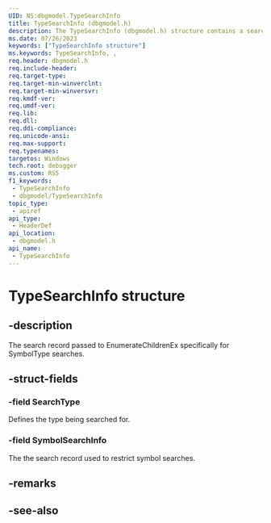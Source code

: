 ```yaml
---
UID: NS:dbgmodel.TypeSearchInfo
title: TypeSearchInfo (dbgmodel.h)
description: The TypeSearchInfo (dbgmodel.h) structure contains a search record passed to EnumerateChildrenEx specifically for SymbolType searches.
ms.date: 07/26/2023
keywords: ["TypeSearchInfo structure"]
ms.keywords: TypeSearchInfo, ,
req.header: dbgmodel.h
req.include-header: 
req.target-type: 
req.target-min-winverclnt: 
req.target-min-winversvr: 
req.kmdf-ver: 
req.umdf-ver: 
req.lib: 
req.dll: 
req.ddi-compliance: 
req.unicode-ansi: 
req.max-support: 
req.typenames: 
targetos: Windows
tech.root: debugger
ms.custom: RS5
f1_keywords:
 - TypeSearchInfo
 - dbgmodel/TypeSearchInfo
topic_type:
 - apiref
api_type:
 - HeaderDef
api_location:
 - dbgmodel.h
api_name:
 - TypeSearchInfo
---
```


# TypeSearchInfo structure

## -description

The search record passed to EnumerateChildrenEx specifically for SymbolType searches.

## -struct-fields

### -field SearchType

Defines the type being searched for.

### -field SymbolSearchInfo

The the search record used to restrict symbol searches.

## -remarks

## -see-also
